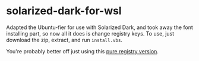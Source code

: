 # solarized-dark-for-wsl

Adapted the Ubuntu-fier for use with Solarized Dark, and took away the font installing part, so now all it does is change registry keys. To use, just download the zip, extract, and run `install.vbs`.

You're probably better off just using this [pure registry version](https://gist.github.com/noelbundick/d7d67c1cc9cae8a1cb93240dc7bbe78c).
